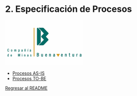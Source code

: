 # 2. Especificación de Procesos

<img src="../1/logo.png" alt="logo" style="width: 50%; height: auto;" />



* [Procesos AS-IS](2.1/2.1.md)
* [Procesos TO-BE](2.2/2.2.md)

[Regresar al README](../README.md)